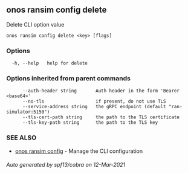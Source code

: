 ## onos ransim config delete

Delete CLI option value

```
onos ransim config delete <key> [flags]
```

### Options

```
  -h, --help   help for delete
```

### Options inherited from parent commands

```
      --auth-header string       Auth header in the form 'Bearer <base64>'
      --no-tls                   if present, do not use TLS
      --service-address string   the gRPC endpoint (default "ran-simulator:5150")
      --tls-cert-path string     the path to the TLS certificate
      --tls-key-path string      the path to the TLS key
```

### SEE ALSO

* [onos ransim config](onos_ransim_config.md)	 - Manage the CLI configuration

###### Auto generated by spf13/cobra on 12-Mar-2021
